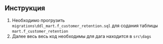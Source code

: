 ## Инструкция

1. Необходимо прогрузить `migrations\ddl_mart.f_customer_retention.sql` для содания таблицы `mart.f_customer_retention`
2. Далее весь весь код необходимы для дага находится в `src\dags`
